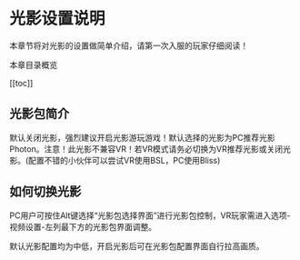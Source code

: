 # 光影设置说明

本章节将对光影的设置做简单介绍，请第一次入服的玩家仔细阅读！

本章目录概览

[[toc]]

## 光影包简介

默认关闭光影，强烈建议开启光影游玩游戏！默认选择的光影为PC推荐光影Photon。注意！此光影不兼容VR！若VR模式请务必切换为VR推荐光影或关闭光影。(配置不错的小伙伴可以尝试VR使用BSL，PC使用Bliss)

## 如何切换光影

PC用户可按住Alt键选择“光影包选择界面”进行光影包控制，VR玩家需进入选项-视频设置-左列最下方的光影包界面调整。

默认光影配置均为中低，开启光影后可在光影包配置界面自行拉高画质。
        